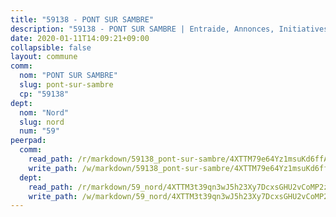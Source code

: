 ```yaml
---
title: "59138 - PONT SUR SAMBRE"
description: "59138 - PONT SUR SAMBRE | Entraide, Annonces, Initiatives"
date: 2020-01-11T14:09:21+09:00
collapsible: false
layout: commune
comm:
  nom: "PONT SUR SAMBRE"
  slug: pont-sur-sambre
  cp: "59138"
dept:
  nom: "Nord"
  slug: nord
  num: "59"
peerpad:
  comm:
    read_path: /r/markdown/59138_pont-sur-sambre/4XTTM79e64Yz1msuKd6ffAsyEzFkVWa6NEaMQq1SsVRWrUAin
    write_path: /w/markdown/59138_pont-sur-sambre/4XTTM79e64Yz1msuKd6ffAsyEzFkVWa6NEaMQq1SsVRWrUAin-K3TgUW8dmaGXV5xFReYwGoCAxWjA8nAuLJkTfMRKm4GKoD46eNCUdEb9axBfSFxx96H3gqbKaKj8P5Hh1d8RqrXjf48rAwnvfi6qEyoo16w7yLZDRCbg9NnQ2u6z4Cq6KvjXWGvW
  dept:
    read_path: /r/markdown/59_nord/4XTTM3t39qn3wJ5h23Xy7DcxsGHU2vCoMP2z3iS4TUn3TrtdJ
    write_path: /w/markdown/59_nord/4XTTM3t39qn3wJ5h23Xy7DcxsGHU2vCoMP2z3iS4TUn3TrtdJ-K3TgTuZGkuZqXfr6fpmH7pGsMT6ndvZQMyRDze5QBt7XScLWHoBi246kLoDKpTH2Yo4f3AFSSJqGc2ozvNww7qPLqsDjpvahxCbQ6F5znbfjp6kVgaDcTYc9LyhwSfYuCevnvZUQ
---
```


